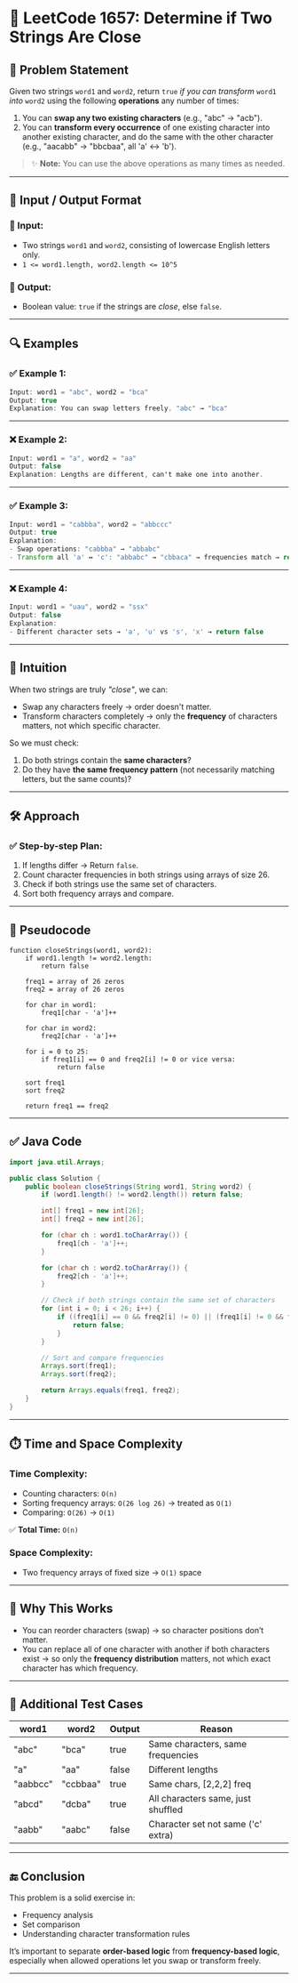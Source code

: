 
# 🔁 LeetCode 1657: Determine if Two Strings Are Close

## 🧩 Problem Statement

Given two strings `word1` and `word2`, return `true` *if you can transform* `word1` *into* `word2` using the following **operations** any number of times:

1. You can **swap any two existing characters** (e.g., "abc" → "acb").
2. You can **transform every occurrence** of one existing character into another existing character, and do the same with the other character (e.g., "aacabb" → "bbcbaa", all 'a' ↔ 'b').

> ✨ **Note:** You can use the above operations as many times as needed.

---

## 🔡 Input / Output Format

### 🔹 Input:
- Two strings `word1` and `word2`, consisting of lowercase English letters only.
- `1 <= word1.length, word2.length <= 10^5`

### 🔹 Output:
- Boolean value: `true` if the strings are *close*, else `false`.

---

## 🔍 Examples

### ✅ Example 1:
```java
Input: word1 = "abc", word2 = "bca"
Output: true
Explanation: You can swap letters freely. "abc" → "bca"
````

---

### ❌ Example 2:

```java
Input: word1 = "a", word2 = "aa"
Output: false
Explanation: Lengths are different, can't make one into another.
```

---

### ✅ Example 3:

```java
Input: word1 = "cabbba", word2 = "abbccc"
Output: true
Explanation:
- Swap operations: "cabbba" → "abbabc"
- Transform all 'a' ↔ 'c': "abbabc" → "cbbaca" → frequencies match → return true.
```

---

### ❌ Example 4:

```java
Input: word1 = "uau", word2 = "ssx"
Output: false
Explanation:
- Different character sets → 'a', 'u' vs 's', 'x' → return false
```

---

## 🧠 Intuition

When two strings are truly *"close"*, we can:

* Swap any characters freely → order doesn't matter.
* Transform characters completely → only the **frequency** of characters matters, not which specific character.

So we must check:

1. Do both strings contain the **same characters**?
2. Do they have **the same frequency pattern** (not necessarily matching letters, but the same counts)?

---

## 🛠️ Approach

### ✅ Step-by-step Plan:

1. If lengths differ → Return `false`.
2. Count character frequencies in both strings using arrays of size 26.
3. Check if both strings use the same set of characters.
4. Sort both frequency arrays and compare.

---

## 📄 Pseudocode

```
function closeStrings(word1, word2):
    if word1.length != word2.length:
        return false

    freq1 = array of 26 zeros
    freq2 = array of 26 zeros

    for char in word1:
        freq1[char - 'a']++

    for char in word2:
        freq2[char - 'a']++

    for i = 0 to 25:
        if freq1[i] == 0 and freq2[i] != 0 or vice versa:
            return false

    sort freq1
    sort freq2

    return freq1 == freq2
```

---

## ✅ Java Code

```java
import java.util.Arrays;

public class Solution {
    public boolean closeStrings(String word1, String word2) {
        if (word1.length() != word2.length()) return false;

        int[] freq1 = new int[26];
        int[] freq2 = new int[26];

        for (char ch : word1.toCharArray()) {
            freq1[ch - 'a']++;
        }

        for (char ch : word2.toCharArray()) {
            freq2[ch - 'a']++;
        }

        // Check if both strings contain the same set of characters
        for (int i = 0; i < 26; i++) {
            if ((freq1[i] == 0 && freq2[i] != 0) || (freq1[i] != 0 && freq2[i] == 0)) {
                return false;
            }
        }

        // Sort and compare frequencies
        Arrays.sort(freq1);
        Arrays.sort(freq2);

        return Arrays.equals(freq1, freq2);
    }
}
```

---

## ⏱️ Time and Space Complexity

### Time Complexity:

* Counting characters: `O(n)`
* Sorting frequency arrays: `O(26 log 26)` → treated as `O(1)`
* Comparing: `O(26)` → `O(1)`

✅ **Total Time:** `O(n)`

### Space Complexity:

* Two frequency arrays of fixed size → `O(1)` space

---

## 🧠 Why This Works

* You can reorder characters (swap) → so character positions don’t matter.
* You can replace all of one character with another if both characters exist → so only the **frequency distribution** matters, not which exact character has which frequency.

---

## 🧪 Additional Test Cases

| word1    | word2    | Output | Reason                             |
| -------- | -------- | ------ | ---------------------------------- |
| "abc"    | "bca"    | true   | Same characters, same frequencies  |
| "a"      | "aa"     | false  | Different lengths                  |
| "aabbcc" | "ccbbaa" | true   | Same chars, \[2,2,2] freq          |
| "abcd"   | "dcba"   | true   | All characters same, just shuffled |
| "aabb"   | "aabc"   | false  | Character set not same ('c' extra) |

---

## 🔚 Conclusion

This problem is a solid exercise in:

* Frequency analysis
* Set comparison
* Understanding character transformation rules

It’s important to separate **order-based logic** from **frequency-based logic**, especially when allowed operations let you swap or transform freely.

---

```
